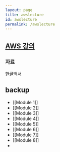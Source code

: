 ```yaml
---
layout: page  
title: awslecture
id: awslecture
permalink: /awslecture
---
```


## [AWS 강의](https://explore.skillbuilder.aws/learn/course/13522/aws-cloud-practitioner-essentials-korean-hangug-eo-gang-ui)

### 자료
[한글백서](https://mlmlml.tistory.com/4)

## backup

- [[Module 1]]
- [[Module 2]]
- [[Module 3]]
- [[Module 4]]
- [[Module 5]]
- [[Module 6]]
- [[Module 7]]
- [[Module 8]]
- 
